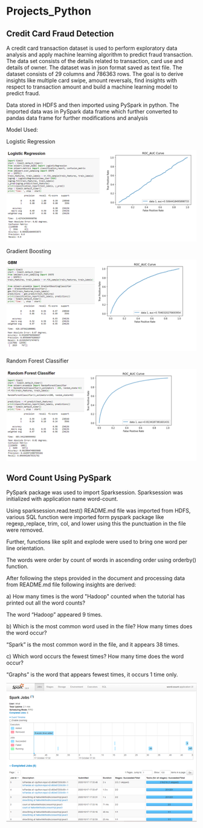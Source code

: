 # Projects_Python
<h2>Credit Card Fraud Detection</h2>
<p>A credit card transaction dataset is used to perform exploratory data analysis and apply machine learning algorithm to predict fraud transaction. The data set consists of the details related to transaction, card use and details of owner. The dataset was in json format saved as text file. The dataset consists of 29 columns and 786363 rows. The goal is to derive insights like multiple card swipe, amount reversals, find insights with respect to transaction amount and build a machine learning model to predict fraud.</p>
<p>Data stored in HDFS and then imported using PySpark in python. The imported data was in PySpark data frame which further converted to pandas data frame for further modifications and analysis</p>
<p>Model Used:</p>
<p>Logistic Regression</p>
<p>
    <img src="https://github.com/rkhatu97/Projects_Python/blob/master/Credit_card_fraud_detection/logistic_regression.png" />
</p>
<p>Gradient Boosting</p>
<p>
    <img src="https://github.com/rkhatu97/Projects_Python/blob/master/Credit_card_fraud_detection/GBM.png" />
</p>
<p>Random Forest Classifier</p>
<p>
    <img src="https://github.com/rkhatu97/Projects_Python/blob/master/Credit_card_fraud_detection/random_forest.png" />
</p>
<h2> Word Count Using PySpark</h2>
<p>PySpark package was used to import Sparksession. Sparksession was initialized with application name word-count.</p>
<p>Using sparksession.read.test() README.md file was imported from HDFS, various SQL function were imported form pyspark package like regexp_replace, trim, col, and lower using this the punctuation in the file were removed.</p>
<p>Further, functions like split and explode were used to bring one word per line orientation.</p>
<p>The words were order by count of words in ascending order using orderby() function.</p>
<p>After following the steps provided in the document and processing data from README.md file following insights are derived:</p>
<p>a)	How many times is the word "Hadoop" counted when the tutorial has printed out all the word counts?</p>
<p>The word “Hadoop” appeared 9 times.</p>
<p>b)	Which is the most common word used in the file? How many times does the word occur?</p>
<p>“Spark” is the most common word in the file, and it appears 38 times.</p>
<p>c)	Which word occurs the fewest times? How many time does the word occur?</p>
<p>“Graphs” is the word that appears fewest times, it occurs 1 time only.</p>
<p>
    <img src="https://github.com/rkhatu97/Projects_Python/blob/master/spark_session.png" />
</p>




